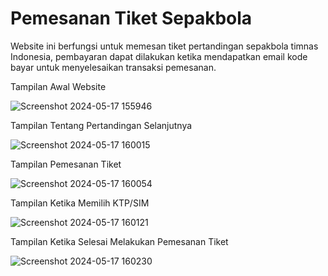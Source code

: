 <h1>Pemesanan Tiket Sepakbola</h1>
<p>Website ini berfungsi untuk memesan tiket pertandingan sepakbola timnas Indonesia, pembayaran dapat dilakukan ketika mendapatkan email kode bayar untuk menyelesaikan transaksi pemesanan.</p>

<p>Tampilan Awal Website</p>

![Screenshot 2024-05-17 155946](https://github.com/emzhran/PDW8_20220140118/assets/122156466/6d54d711-1060-47e0-a642-1bcb53a3409a)

<p>Tampilan Tentang Pertandingan Selanjutnya</p>

![Screenshot 2024-05-17 160015](https://github.com/emzhran/PDW8_20220140118/assets/122156466/476319ec-1db3-4142-9f12-46f3e183be23)

<p>Tampilan Pemesanan Tiket</p>

![Screenshot 2024-05-17 160054](https://github.com/emzhran/PDW8_20220140118/assets/122156466/42e4ab8d-d41e-4279-b77e-b7c85c01f8a3)

<p>Tampilan Ketika Memilih KTP/SIM</p>

![Screenshot 2024-05-17 160121](https://github.com/emzhran/PDW8_20220140118/assets/122156466/d206a12b-2e16-43f0-b111-4948e78e9c85)

<p>Tampilan Ketika Selesai Melakukan Pemesanan Tiket</p>

![Screenshot 2024-05-17 160230](https://github.com/emzhran/PDW8_20220140118/assets/122156466/5214b2d5-c20f-4a5f-8cbe-096fea6ed2bc)
